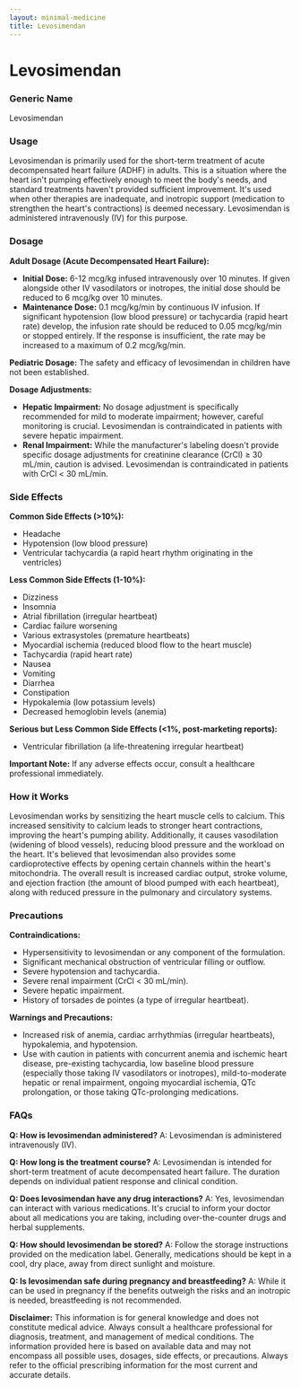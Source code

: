 ```yaml
---
layout: minimal-medicine
title: Levosimendan
---
```


# Levosimendan
### Generic Name
Levosimendan

### Usage
Levosimendan is primarily used for the short-term treatment of acute decompensated heart failure (ADHF) in adults.  This is a situation where the heart isn't pumping effectively enough to meet the body's needs, and standard treatments haven't provided sufficient improvement.  It's used when other therapies are inadequate, and inotropic support (medication to strengthen the heart's contractions) is deemed necessary. Levosimendan is administered intravenously (IV) for this purpose.

### Dosage
**Adult Dosage (Acute Decompensated Heart Failure):**

* **Initial Dose:** 6-12 mcg/kg infused intravenously over 10 minutes.  If given alongside other IV vasodilators or inotropes, the initial dose should be reduced to 6 mcg/kg over 10 minutes.
* **Maintenance Dose:** 0.1 mcg/kg/min by continuous IV infusion.  If significant hypotension (low blood pressure) or tachycardia (rapid heart rate) develop, the infusion rate should be reduced to 0.05 mcg/kg/min or stopped entirely.  If the response is insufficient, the rate may be increased to a maximum of 0.2 mcg/kg/min.

**Pediatric Dosage:** The safety and efficacy of levosimendan in children have not been established.

**Dosage Adjustments:**

* **Hepatic Impairment:**  No dosage adjustment is specifically recommended for mild to moderate impairment; however, careful monitoring is crucial.  Levosimendan is contraindicated in patients with severe hepatic impairment.
* **Renal Impairment:**  While the manufacturer's labeling doesn't provide specific dosage adjustments for creatinine clearance (CrCl) ≥ 30 mL/min, caution is advised.  Levosimendan is contraindicated in patients with CrCl < 30 mL/min.


### Side Effects
**Common Side Effects (>10%):**

* Headache
* Hypotension (low blood pressure)
* Ventricular tachycardia (a rapid heart rhythm originating in the ventricles)

**Less Common Side Effects (1-10%):**

* Dizziness
* Insomnia
* Atrial fibrillation (irregular heartbeat)
* Cardiac failure worsening
* Various extrasystoles (premature heartbeats)
* Myocardial ischemia (reduced blood flow to the heart muscle)
* Tachycardia (rapid heart rate)
* Nausea
* Vomiting
* Diarrhea
* Constipation
* Hypokalemia (low potassium levels)
* Decreased hemoglobin levels (anemia)


**Serious but Less Common Side Effects (<1%, post-marketing reports):**

* Ventricular fibrillation (a life-threatening irregular heartbeat)


**Important Note:**  If any adverse effects occur, consult a healthcare professional immediately.


### How it Works
Levosimendan works by sensitizing the heart muscle cells to calcium.  This increased sensitivity to calcium leads to stronger heart contractions, improving the heart's pumping ability.  Additionally, it causes vasodilation (widening of blood vessels), reducing blood pressure and the workload on the heart.  It's believed that levosimendan also provides some cardioprotective effects by opening certain channels within the heart's mitochondria.  The overall result is increased cardiac output, stroke volume, and ejection fraction (the amount of blood pumped with each heartbeat), along with reduced pressure in the pulmonary and circulatory systems.

### Precautions
**Contraindications:**

* Hypersensitivity to levosimendan or any component of the formulation.
* Significant mechanical obstruction of ventricular filling or outflow.
* Severe hypotension and tachycardia.
* Severe renal impairment (CrCl < 30 mL/min).
* Severe hepatic impairment.
* History of torsades de pointes (a type of irregular heartbeat).

**Warnings and Precautions:**

* Increased risk of anemia, cardiac arrhythmias (irregular heartbeats), hypokalemia, and hypotension.
* Use with caution in patients with concurrent anemia and ischemic heart disease, pre-existing tachycardia, low baseline blood pressure (especially those taking IV vasodilators or inotropes), mild-to-moderate hepatic or renal impairment, ongoing myocardial ischemia, QTc prolongation, or those taking QTc-prolonging medications.


### FAQs

**Q: How is levosimendan administered?**
A: Levosimendan is administered intravenously (IV).

**Q: How long is the treatment course?**
A: Levosimendan is intended for short-term treatment of acute decompensated heart failure. The duration depends on individual patient response and clinical condition.

**Q: Does levosimendan have any drug interactions?**
A: Yes, levosimendan can interact with various medications.  It's crucial to inform your doctor about all medications you are taking, including over-the-counter drugs and herbal supplements.

**Q: How should levosimendan be stored?**
A: Follow the storage instructions provided on the medication label.  Generally, medications should be kept in a cool, dry place, away from direct sunlight and moisture.

**Q: Is levosimendan safe during pregnancy and breastfeeding?**
A: While it can be used in pregnancy if the benefits outweigh the risks and an inotropic is needed, breastfeeding is not recommended.


**Disclaimer:** This information is for general knowledge and does not constitute medical advice. Always consult a healthcare professional for diagnosis, treatment, and management of medical conditions.  The information provided here is based on available data and may not encompass all possible uses, dosages, side effects, or precautions.  Always refer to the official prescribing information for the most current and accurate details.
